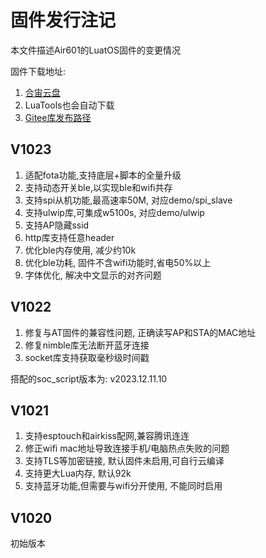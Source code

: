 # 固件发行注记

本文件描述Air601的LuatOS固件的变更情况

固件下载地址:

1. [合宙云盘](https://pan.air32.cn/s/DJTr?path=%2F)
2. LuaTools也会自动下载
3. [Gitee库发布路径](https://gitee.com/openLuat/LuatOS/releases)

## V1023

1. 适配fota功能,支持底层+脚本的全量升级
2. 支持动态开关ble,以实现ble和wifi共存
3. 支持spi从机功能,最高速率50M, 对应demo/spi_slave
4. 支持ulwip库,可集成w5100s, 对应demo/ulwip
5. 支持AP隐藏ssid
6. http库支持任意header
7. 优化ble内存使用, 减少约10k
8. 优化ble功耗, 固件不含wifi功能时,省电50%以上
9. 字体优化, 解决中文显示的对齐问题

## V1022

1. 修复与AT固件的兼容性问题, 正确读写AP和STA的MAC地址
2. 修复nimble库无法断开蓝牙连接
3. socket库支持获取毫秒级时间戳

搭配的soc_script版本为: v2023.12.11.10

## V1021

1. 支持esptouch和airkiss配网,兼容腾讯连连
2. 修正wifi mac地址导致连接手机/电脑热点失败的问题
3. 支持TLS等加密链接, 默认固件未启用,可自行云编译
4. 支持更大Lua内存, 默认92k
5. 支持蓝牙功能,但需要与wifi分开使用, 不能同时启用

## V1020

初始版本
